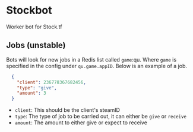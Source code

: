 Stockbot
===

Worker bot for Stock.tf

## Jobs (unstable)

Bots will look for new jobs in a Redis list called `game`:qu. Where `game` is specified in the config under `qu.game.appID`. Below is an example of a job.
``` json
  {
    "client": 236778367682456,
    "type": "give",
    "amount": 3
  }

```

- `client`: This should be the client's steamID
- `type`: The type of job to be carried out, it can either be `give` or `receive`
- `amount`: The amount to either give or expect to receive